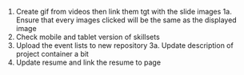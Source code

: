 1. Create gif from videos then link them tgt with the slide images 
1a. Ensure that every images clicked will be the same as the displayed image
2. Check mobile and tablet version of skillsets
3. Upload the event lists to new repository
3a. Update description of project container a bit
4. Update resume and link the resume to page